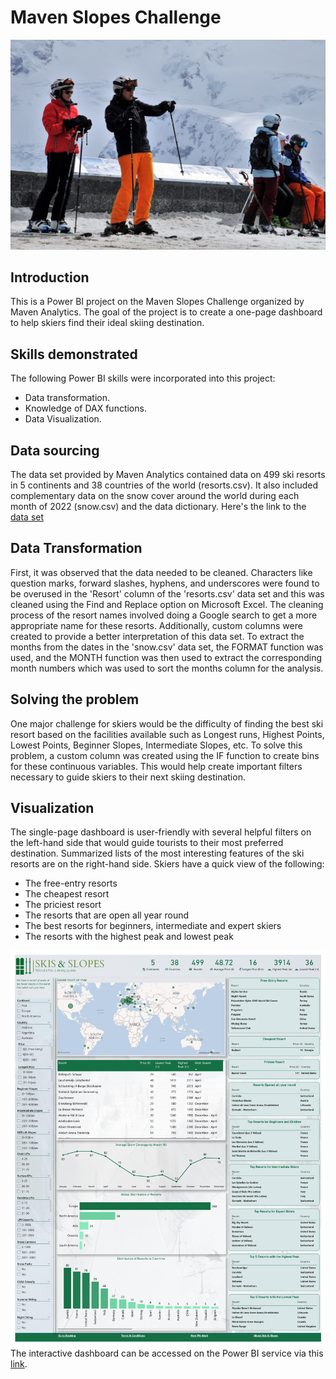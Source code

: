 # Maven Slopes Challenge
![](intro.jpg)
## Introduction
This is a Power BI project on the Maven Slopes Challenge organized by Maven Analytics. The goal of the project is to create a one-page dashboard to help skiers find their ideal skiing destination.
## Skills demonstrated
The following Power BI skills were incorporated into this project:
- Data transformation.
- Knowledge of DAX functions.
- Data Visualization.
## Data sourcing
The data set provided by Maven Analytics contained data on 499 ski resorts in 5 continents and 38 countries of the world (resorts.csv). It also included complementary data on the snow cover around the world during each month of 2022 (snow.csv) and the data dictionary. Here's the link to the [data set](https://maven-datasets.s3.amazonaws.com/Ski+Resorts/Ski+Resorts.zip)
## Data Transformation
First, it was observed that the data needed to be cleaned. Characters like question marks, forward slashes, hyphens, and underscores were found to be overused in the 'Resort' column of the 'resorts.csv' data set and this was cleaned using the Find and Replace option on Microsoft Excel. The cleaning process of the resort names involved doing a Google search to get a more appropriate name for these resorts. Additionally, custom columns were created to provide a better interpretation of this data set. To extract the months from the dates in the 'snow.csv' data set, the FORMAT function was used, and the MONTH function was then used to extract the corresponding month numbers which was used to sort the months column for the analysis.
## Solving the problem
One major challenge for skiers would be the difficulty of finding the best ski resort based on the facilities available such as Longest runs, Highest Points, Lowest Points, Beginner Slopes, Intermediate Slopes, etc. To solve this problem, a custom column was created using the IF function to create bins for these continuous variables. This would help create important filters necessary to guide skiers to their next skiing destination.
## Visualization
The single-page dashboard is user-friendly with several helpful filters on the left-hand side that would guide tourists to their most preferred destination. Summarized lists of the most interesting features of the ski resorts are on the right-hand side. Skiers have a quick view of the following:
- The free-entry resorts
- The cheapest resort
- The priciest resort
- The resorts that are open all year round
- The best resorts for beginners, intermediate and expert skiers
- The resorts with the highest peak and lowest peak

![](report.jpg)
The interactive dashboard can be accessed on the Power BI service via this [link]().
